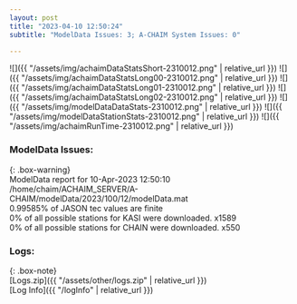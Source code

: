 ```yaml
---
layout: post
title: "2023-04-10 12:50:24"
subtitle: "ModelData Issues: 3; A-CHAIM System Issues: 0"

---
```


![]({{ "/assets/img/achaimDataStatsShort-2310012.png" | relative_url }})
![]({{ "/assets/img/achaimDataStatsLong00-2310012.png" | relative_url }})
![]({{ "/assets/img/achaimDataStatsLong01-2310012.png" | relative_url }})
![]({{ "/assets/img/achaimDataStatsLong02-2310012.png" | relative_url }})
![]({{ "/assets/img/modelDataDataStats-2310012.png" | relative_url }})
![]({{ "/assets/img/modelDataStationStats-2310012.png" | relative_url }})
![]({{ "/assets/img/achaimRunTime-2310012.png" | relative_url }})


### ModelData Issues:  
  
{: .box-warning}  
 ModelData report for 10-Apr-2023 12:50:10   
 /home/chaim/ACHAIM_SERVER/A-CHAIM/modelData/2023/100/12/modelData.mat   
 0.99585% of JASON tec values are finite   
 0% of all possible stations for KASI were downloaded. x1589   
 0% of all possible stations for CHAIN were downloaded. x550   
  


### Logs:  
  
{: .box-note}  
[Logs.zip]({{ "/assets/other/logs.zip" | relative_url }})  
[Log Info]({{ "/logInfo" | relative_url }})  
